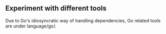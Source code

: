 ## Experiment with different tools

Due to Go's idiosyncratic way of handling dependencies, Go related tools are under language/go/.
